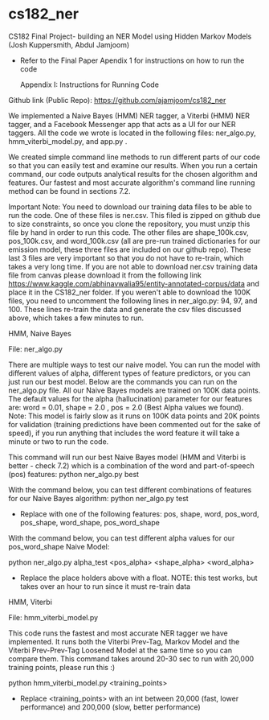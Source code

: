 # cs182_ner
CS182 Final Project- building an NER Model using Hidden Markov Models (Josh Kuppersmith, Abdul Jamjoom)

* Refer to the Final Paper Apendix 1 for instructions on how to run the code
  
  Appendix I: Instructions for Running Code

Github link (Public Repo): https://github.com/ajamjoom/cs182_ner

We implemented a Naive Bayes (HMM) NER tagger, a Viterbi (HMM) NER tagger, and a Facebook Messenger app that acts as a UI for our NER taggers. All the code we wrote is located in the following files: ner_algo.py, hmm_viterbi_model.py, and app.py . 

We created simple command line methods to run different parts of our code so that you can easily test and examine our results. When you run a certain command, our code outputs analytical results for the chosen algorithm and features. Our fastest and most accurate algorithm's command line running method can be found in sections 7.2.

Important Note: You need to download our training data files to be able to run the code. One of these files is ner.csv. This filed is zipped on github due to size constraints, so once you clone the repository, you must unzip this file by hand in order to run this code. The other files are shape_100k.csv, pos_100k.csv, and word_100k.csv (all are pre-run trained dictionaries for our emission model, these three files are included on our github repo). These last 3 files are very important so that you do not have to re-train, which takes a very long time. If you are not able to download ner.csv training data file from canvas please download it from the following link https://www.kaggle.com/abhinavwalia95/entity-annotated-corpus/data and place it in the CS182_ner folder. If you weren't able to download the 100K files, you need to uncomment the following lines in ner_algo.py: 94, 97, and 100. These lines re-train the data and generate the csv files discussed above, which takes a few minutes to run. 


 HMM, Naive Bayes

File: ner_algo.py

There are multiple ways to test our naive model. You can run the model with different values of alpha, different types of feature predictors, or you can just run our best model. Below are the commands you can run on the ner_algo.py file. All our Naive Bayes models are trained on 100K data points. The default values for the alpha (hallucination) parameter for our features are:
word =  0.01, shape = 2.0 , pos = 2.0 (Best Alpha values we found). Note: This model is fairly slow as it runs on 100K data points and 20K points for validation (training predictions have been commented out for the sake of speed), if you run anything that includes the word feature it will take a minute or two to run the code.

This command will run our best Naive Bayes model (HMM and Viterbi is better - check 7.2) which is a combination of the word and part-of-speech (pos) features:
python ner_algo.py best

With the command below, you can test different combinations of features for our Naive Bayes algorithm:
python ner_algo.py test <feature>

* Replace <feature> with one of the following features: 
pos, shape, word, pos_word, pos_shape, word_shape, pos_word_shape

With the command below, you can test different alpha values for our pos_word_shape Naive Model: 

python ner_algo.py alpha_test <pos_alpha> <shape_alpha> <word_alpha>

* Replace the place holders above with a float. NOTE: this test works, but takes over an hour to run since it must re-train data

HMM, Viterbi

File: hmm_viterbi_model.py

This code runs the fastest and most accurate NER tagger we have implemented. It runs both the Viterbi Prev-Tag, Markov Model and the Viterbi  Prev-Prev-Tag Loosened Model at the same time so you can compare them. This command takes around 20-30 sec to run with 20,000 training points, please run this :)

python hmm_viterbi_model.py <training_points>

* Replace <training_points> with an int between 20,000 (fast, lower performance) and 200,000 (slow, better performance)
  



